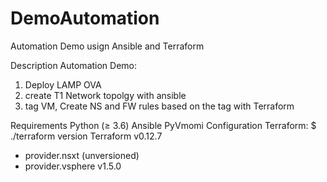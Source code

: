 # DemoAutomation
Automation Demo usign Ansible and Terraform


Description
Automation Demo: 
1) Deploy LAMP OVA
2) create T1 Network topolgy with ansible
3) tag VM, Create NS and FW rules based on the tag with Terraform

Requirements
Python (≥ 3.6)
Ansible
PyVmomi
Configuration
Terraform: 
$ ./terraform version
Terraform v0.12.7
+ provider.nsxt (unversioned)
+ provider.vsphere v1.5.0
